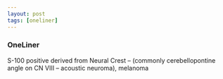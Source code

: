 ```yaml
---
layout: post
tags: [oneliner]
---
```



### OneLiner

S-100 positive derived from Neural Crest –   (commonly cerebellopontine angle on CN VIII – acoustic neuroma), melanoma
